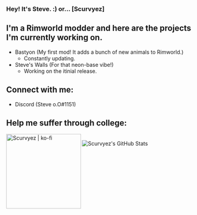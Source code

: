 ### Hey! It's Steve. :) or... [Scurvyez]

## I'm a Rimworld modder and here are the projects I'm currently working on.

- Bastyon (My first mod! It adds a bunch of new animals to Rimworld.)
     - Constantly updating.
- Steve's Walls (For that neon-base vibe!)
     - Working on the itinial release.
     
## Connect with me:

- Discord (Steve o.O#1151)

## Help me suffer through college:

[<img align="left" alt="Scurvyez | ko-fi" width="200px" src="https://i.imgur.com/2p03pkM.png" />][ko-fi]

<br />

<img align="left" alt="Scurvyez's GitHub Stats" src="https://github-readme-stats.vercel.app/api?username=Scurvyez&show_icons=true&hide_border=true" />

[ko-fi]: https://ko-fi.com/stevez